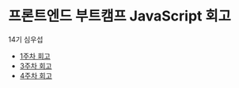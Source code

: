 # 프론트엔드 부트캠프 JavaScript 회고

14기 심우섭

- [1주차 회고](./src/md/week1.md)
- [3주차 회고](./src/md/week3.md)
- [4주차 회고](./src/md/week4.md)
